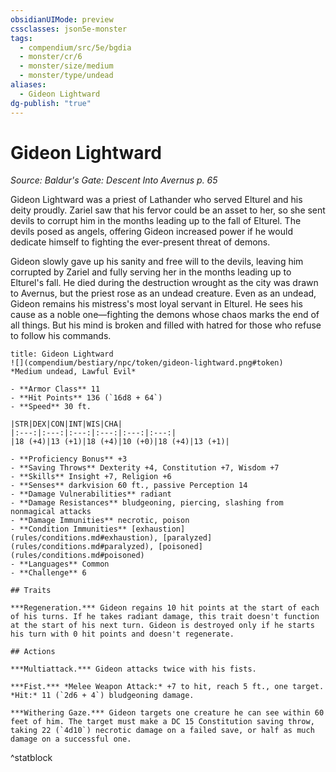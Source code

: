 ```yaml
---
obsidianUIMode: preview
cssclasses: json5e-monster
tags:
  - compendium/src/5e/bgdia
  - monster/cr/6
  - monster/size/medium
  - monster/type/undead
aliases:
  - Gideon Lightward
dg-publish: "true"
---
```

# Gideon Lightward
*Source: Baldur's Gate: Descent Into Avernus p. 65*  

Gideon Lightward was a priest of Lathander who served Elturel and his deity proudly. Zariel saw that his fervor could be an asset to her, so she sent devils to corrupt him in the months leading up to the fall of Elturel. The devils posed as angels, offering Gideon increased power if he would dedicate himself to fighting the ever-present threat of demons.

Gideon slowly gave up his sanity and free will to the devils, leaving him corrupted by Zariel and fully serving her in the months leading up to Elturel's fall. He died during the destruction wrought as the city was drawn to Avernus, but the priest rose as an undead creature. Even as an undead, Gideon remains his mistress's most loyal servant in Elturel. He sees his cause as a noble one—fighting the demons whose chaos marks the end of all things. But his mind is broken and filled with hatred for those who refuse to follow his commands.

```ad-statblock
title: Gideon Lightward
![](compendium/bestiary/npc/token/gideon-lightward.png#token)
*Medium undead, Lawful Evil*

- **Armor Class** 11 
- **Hit Points** 136 (`16d8 + 64`)
- **Speed** 30 ft.

|STR|DEX|CON|INT|WIS|CHA|
|:---:|:---:|:---:|:---:|:---:|:---:|
|18 (+4)|13 (+1)|18 (+4)|10 (+0)|18 (+4)|13 (+1)|

- **Proficiency Bonus** +3
- **Saving Throws** Dexterity +4, Constitution +7, Wisdom +7
- **Skills** Insight +7, Religion +6
- **Senses** darkvision 60 ft., passive Perception 14
- **Damage Vulnerabilities** radiant
- **Damage Resistances** bludgeoning, piercing, slashing from nonmagical attacks
- **Damage Immunities** necrotic, poison
- **Condition Immunities** [exhaustion](rules/conditions.md#exhaustion), [paralyzed](rules/conditions.md#paralyzed), [poisoned](rules/conditions.md#poisoned)
- **Languages** Common
- **Challenge** 6

## Traits

***Regeneration.*** Gideon regains 10 hit points at the start of each of his turns. If he takes radiant damage, this trait doesn't function at the start of his next turn. Gideon is destroyed only if he starts his turn with 0 hit points and doesn't regenerate.

## Actions

***Multiattack.*** Gideon attacks twice with his fists.

***Fist.*** *Melee Weapon Attack:* +7 to hit, reach 5 ft., one target. *Hit:* 11 (`2d6 + 4`) bludgeoning damage.

***Withering Gaze.*** Gideon targets one creature he can see within 60 feet of him. The target must make a DC 15 Constitution saving throw, taking 22 (`4d10`) necrotic damage on a failed save, or half as much damage on a successful one.
```
^statblock